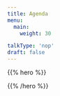 ```yaml
---
title: Agenda
menu:
  main:
    weight: 30

talkType: 'nop'
draft: false
---
```


{{% hero %}}

<!-- TODO: filter and search -->

{{% /hero %}}
